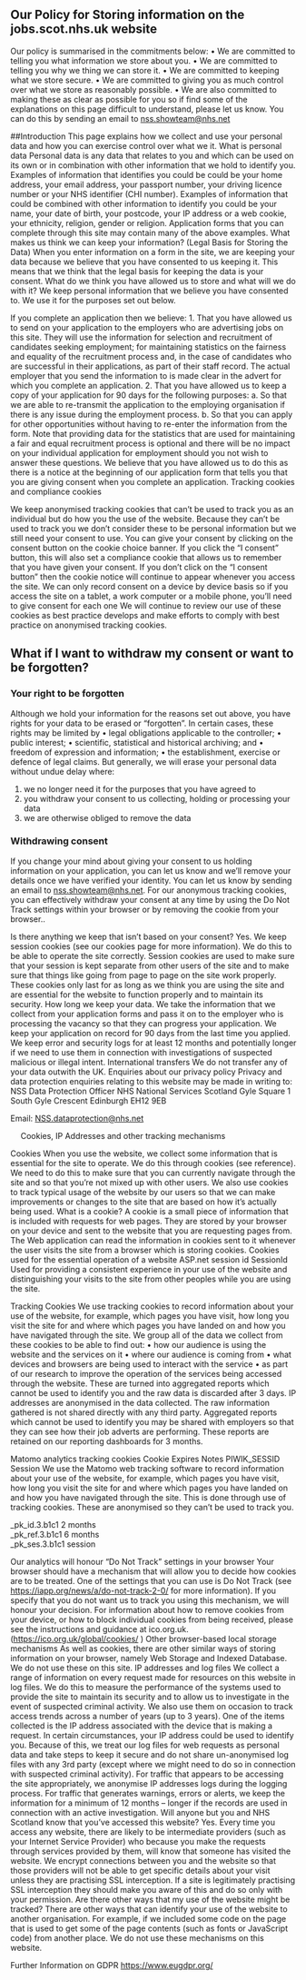 
## Our Policy for Storing information on the jobs.scot.nhs.uk website
Our policy is summarised in the commitments below:
•	We are committed to telling you what information we store about you. 
•	We are committed to telling you why we thing we can store it.
•	We are committed to keeping what we store secure.
•	We are committed to giving you as much control over what we store as reasonably possible.
•	We are also committed to making these as clear as possible for you so if find some of the explanations on this page difficult to understand, please let us know. You can do this by sending an email to nss.showteam@nhs.net 

##Introduction
 This page explains how we collect and use your personal data and how you can exercise control over what we it.
What is personal data
Personal data is any data that relates to you and which can be used on its own or in combination with other information that we hold to identify you. 
Examples of information that identifies you could be could be your home address, your email address, your passport number, your driving licence number or your NHS identifier (CHI number).
Examples of information that could be combined with other information to identify you could be your name, your date of birth, your postcode, your IP address or a web cookie, your ethnicity, religion, gender or religion.
Application forms that you can complete through this site may contain many of the above examples.
What makes us think we can keep your information?  (Legal Basis for Storing the Data)
When you enter information on a form in the site, we are keeping your data because we believe that you have consented to us keeping it. This means that we think that the legal basis for keeping the data is your consent.
What do we think you have allowed us to store and what will we do with it?
We keep personal information that we believe you have consented to. We use it for the purposes set out below.

If you complete an application then we believe:
    1.	That you have allowed us to send on your application to the employers who are advertising jobs on this site. They will use the information for selection and recruitment of candidates seeking employment; for maintaining statistics on the fairness and equality of the recruitment process and, in the case of candidates who are successful in their applications, as part of their staff record. The actual employer that you send the information to is made clear in the advert for which you complete an application.
    2.	That you have allowed us to keep a copy of your application for 90 days for the following purposes:
        a.	So that we are able to re-transmit the application to the employing organisation if there is any issue during the employment process.
        b.	So that you can apply for other opportunities without having to re-enter the information from the form.
Note that providing data for the statistics that are used for maintaining a fair and equal recruitment process is optional and there will be no impact on your individual application for employment should you not wish to answer these questions.
We believe that you have allowed us to do this as there is a notice at the beginning of our application form that tells you that you are giving consent when you complete an application.
Tracking cookies and compliance cookies

We keep anonymised tracking cookies that can’t be used to track you as an individual but do how you the use of the website. Because they can’t be used to track you we don’t consider these to be personal information but we still need your consent to use. You can give your consent by clicking on the consent button on the cookie choice banner. If you click the “I consent” button, this will also set a compliance cookie that allows us to remember that you have given your consent. If you don’t click on the “I consent button” then the cookie notice will continue to appear whenever you access the site. We can only record consent on a device by device basis so if you access the site on a tablet, a work computer or a mobile phone, you’ll need to give consent for each one
 We will continue to review our use of these cookies as best practice develops and make efforts to comply with best practice on anonymised tracking cookies.

## What if I want to withdraw my consent or want to be forgotten?

### Your right to be forgotten
Although we hold your information for the reasons set out above, you have rights for your data to be erased or “forgotten”.
In certain cases, these rights may be limited by 
•	legal obligations applicable to the controller; 
•	public interest;
•	scientific, statistical and historical archiving; and 
•	freedom of expression and information; 
•	the establishment, exercise or defence of legal claims. 
But generally, we will erase your personal data without undue delay where: 
1)	we no longer need it for the purposes that you have agreed to
2)	you withdraw your consent to us collecting, holding or processing your data
3)	we are otherwise obliged to remove the data
### Withdrawing consent
If you change your mind about giving your consent to us holding information on your application, you can let us know and we’ll remove your details once we have verified your identity.
You can let us know by sending an email to nss.showteam@nhs.net.
For our anonymous tracking cookies, you can effectively withdraw your consent at any time by using the Do Not Track settings within your browser or by removing the cookie from your browser.. 

Is there anything we keep that isn’t based on your consent?
Yes.
We keep session cookies (see our cookies page for more information).
We do this to be able to operate the site correctly. Session cookies are used to make sure that your session is kept separate from other users of the site and to make sure that things like going from page to page on the site work properly. These cookies only last for as long as we think you are using the site and are essential for the website to function properly and to maintain its security. 
How long we keep your data.
We take the information that we collect from your application forms and pass it on to the employer who is processing the vacancy so that they can progress your application. We keep your application on record for 90 days from the last time you applied.
We keep error and security logs for at least 12 months and potentially longer if we need to use them in connection with investigations of suspected malicious or illegal intent.
International transfers
We do not transfer any of your data outwith the UK.
Enquiries about our privacy policy
Privacy and data protection enquiries relating to this website may be made in writing to:
NSS Data Protection Officer
NHS National Services Scotland 
Gyle Square
1 South Gyle Crescent
Edinburgh
EH12 9EB

Email: NSS.dataprotection@nhs.net

 
Cookies, IP Addresses and other tracking mechanisms

Cookies
When you use the website, we collect some information that is essential for the site to operate. We do this through cookies (see reference). We need to do this to make sure that you can currently navigate through the site and so that you’re not mixed up with other users. 
We also use cookies to track typical usage of the website by our users so that we can make improvements or changes to the site that are based on how it’s actually being used. 
What is a cookie?
A cookie is a small piece of information that is included with requests for web pages. They are stored by your browser on your device and sent to the website that you are requesting pages from. The Web application can read the information in cookies sent to it whenever the user visits the site from a browser which is storing cookies.
Cookies used for the essential operation of a website
ASP.net session id
SessionId	Used for providing a consistent experience in your use of the website and distinguishing your visits to the site from other peoples while you are using the site.

Tracking Cookies
We use tracking cookies to record information about your use of the website, for example, which pages you have visit, how long you visit the site for and where which pages you have landed on and how you have navigated through the site. 
We group all of the data we collect from these cookies to be able to find out:
•	how our audience is using the website and the services on it
•	where our audience is coming from
•	what devices and browsers are being used to interact with the service
•	as part of our research to improve the operation of the services being accessed through the website.
These are turned into aggregated reports which cannot be used to identify you and the raw data is discarded after 3 days. IP addresses are anonymised in the data collected.
The raw information gathered is not shared directly with any third party.  Aggregated reports which cannot be used to identify you may be shared with employers so that they can see how their job adverts are performing. These reports are retained on our reporting dashboards for 3 months. 

Matomo analytics tracking cookies
Cookie	Expires 	Notes
PIWIK_SESSID	Session	We use the Matomo web tracking software to record information about your use of the website, for example, which pages you have visit, how long you visit the site for and where which pages you have landed on and how you have navigated through the site. This is done through use of tracking cookies. These are anonymised so they can’t be used to track you.
 
_pk_id.3.b1c1	2 months	
_pk_ref.3.b1c1	6 months	
_pk_ses.3.b1c1	session	

Our analytics will honour “Do Not Track” settings in your browser
Your browser should have a mechanism that will allow you to decide how cookies are to be treated. One of the settings that you can use is Do Not Track (see https://iapp.org/news/a/do-not-track-2-0/  for more information).
If you specify that you do not want us to track you using this mechanism, we will honour your decision.
For information about how to remove cookies from your device, or how to block individual cookies from being received, please see the instructions and guidance at ico.org.uk. (https://ico.org.uk/global/cookies/ )
Other browser-based local storage mechanisms
As well as cookies, there are other similar ways of storing information on your browser, namely   Web Storage and Indexed Database. We do not use these on this site. 
IP addresses and log files
We collect a range of information on every request made for resources on this website in log files. We do this to measure the performance of the systems used to provide the site to maintain its security and to allow us to investigate in the event of suspected criminal activity.
We also use them on occasion to track access trends across a number of years (up to 3 years).
One of the items collected is the IP address associated with the device that is making a request. In certain circumstances, your IP address could be used to identify you. Because of this, we treat our log files for web requests as personal data and take steps to keep it secure and do not share un-anonymised log files with any 3rd party (except where we might need to do so in connection with suspected criminal activity). For traffic that appears to be accessing the site appropriately, we anonymise IP addresses logs during the logging process. For traffic that generates warnings, errors or alerts, we keep the information for a minimum of 12 months – longer if the records are used in connection with an active investigation.
Will anyone but you and NHS Scotland know that you’ve accessed this website?
Yes. Every time you access any website, there are likely to be intermediate providers (such as your Internet Service Provider) who because you make the requests through services provided by them, will know that someone has visited the website. 
We encrypt connections between you and the website so that those providers will not be able to get specific details about your visit unless they are practising SSL interception. If a site is legitimately practising SSL interception they should make you aware of this and do so only with your permission.
Are there other ways that my use of the website might be tracked?
There are other ways that can identify your use of the website to another organisation. For example, if we included some code on the page that is used to get some of the page contents (such as fonts or JavaScript code) from another place. We do not use these mechanisms on this website.

Further Information on GDPR
https://www.eugdpr.org/ 
